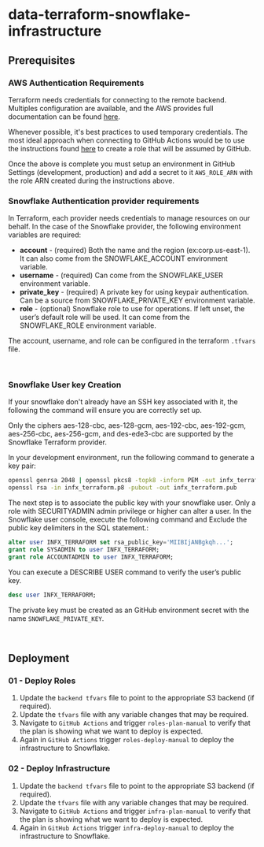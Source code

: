 # data-terraform-snowflake-infrastructure

## Prerequisites

### AWS Authentication Requirements

Terraform needs credentials for connecting to the remote backend. Multiples configuration are available, and the AWS provides full documentation can be found [here](https://registry.terraform.io/providers/hashicorp/aws/latest/docs).

Whenever possible, it's best practices to used temporary credentials. The most ideal approach when connecting to GitHub Actions would be to use the instructions found [here](https://benoitboure.com/securely-access-your-aws-resources-from-github-actions) to create a role that will be assumed by GitHub.

Once the above is complete you must setup an environment in GitHub Settings (development, production) and add a secret to it `AWS_ROLE_ARN` with the role ARN created during the instructions above.

### Snowflake Authentication provider requirements

In Terraform, each provider needs credentials to manage resources on our behalf. In the case of the Snowflake provider, the following environment variables are required:

- **account** - (required) Both the name and the region (ex:corp.us-east-1). It can also come from the SNOWFLAKE_ACCOUNT environment variable.
- **username** - (required) Can come from the SNOWFLAKE_USER environment variable.
- **private_key** - (required) A private key for using keypair authentication. Can be a source from SNOWFLAKE_PRIVATE_KEY environment variable.
- **role** - (optional) Snowflake role to use for operations. If left unset, the user’s default role will be used. It can come from the SNOWFLAKE_ROLE environment variable.

The account, username, and role can be configured in the terraform `.tfvars` file.

<br/>

### Snowflake User key Creation

If your snowflake don't already have an SSH key associated with it, the following
the command will ensure you are correctly set up.

Only the ciphers aes-128-cbc, aes-128-gcm, aes-192-cbc, aes-192-gcm, aes-256-cbc, aes-256-gcm, and des-ede3-cbc are supported by the Snowflake Terraform provider.

In your development environment, run the following command to generate a key pair:

```bash
openssl genrsa 2048 | openssl pkcs8 -topk8 -inform PEM -out infx_terraform.p8 -nocrypt
openssl rsa -in infx_terraform.p8 -pubout -out infx_terraform.pub
```

The next step is to associate the public key with your snowflake user.
Only a role with SECURITYADMIN admin privilege or higher can alter a user.
In the Snowflake user console, execute the following command and Exclude the public key delimiters in the SQL statement.:

```SQL
alter user INFX_TERRAFORM set rsa_public_key='MIIBIjANBgkqh...';
grant role SYSADMIN to user INFX_TERRAFORM;
grant role ACCOUNTADMIN to user INFX_TERRAFORM;
```

You can execute a DESCRIBE USER command to verify the user’s public key.

```SQL
desc user INFX_TERRAFORM;
```

The private key must be created as an GitHub environment secret with the name `SNOWFLAKE_PRIVATE_KEY`.

<br/>

## Deployment

### 01 - Deploy Roles

1. Update the `backend tfvars` file to point to the appropriate S3 backend (if required).
2. Update the `tfvars` file with any variable changes that may be required.
3. Navigate to `GitHub Actions` and trigger `roles-plan-manual` to verify that the plan is showing what we want to deploy is expected.
4. Again in  `GitHub Actions` trigger `roles-deploy-manual` to deploy the infrastructure to Snowflake.

### 02 - Deploy Infrastructure

1. Update the `backend tfvars` file to point to the appropriate S3 backend (if required).
2. Update the `tfvars` file with any variable changes that may be required.
3. Navigate to `GitHub Actions` and trigger `infra-plan-manual` to verify that the plan is showing what we want to deploy is expected.
4. Again in  `GitHub Actions` trigger `infra-deploy-manual` to deploy the infrastructure to Snowflake.
